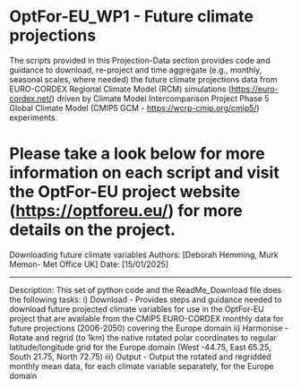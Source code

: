 # OptFor-EU_WP1 - Future climate projections
The scripts provided in this Projection-Data section provides code and guidance to download, re-project and time aggregate (e.g., monthly, seasonal scales, where needed) the future climate projections data from EURO-CORDEX Regional Climate Model (RCM) simulations (https://euro-cordex.net/) driven by Climate Model Intercomparison Project Phase 5 Global Climate Model (CMIP5 GCM - https://wcrp-cmip.org/cmip5/) experiments.

Please take a look below for more information on each script and visit the OptFor-EU project website (https://optforeu.eu/) for more details on the project.
============================================================
Downloading future climate variables
Authors: [Deborah Hemming, Murk Memon- Met Office UK]
Date: [15/01/2025]


**************************************

Description:
This set of python code and the ReadMe_Download file does the following tasks:
  i) Download - Provides steps and guidance needed to download future projected climate variables for use in the OptFor-EU project that are available from the CMIP5 EURO-CORDEX monthly data for future projections (2006-2050) covering the Europe domain
  ii) Harmonise - Rotate and regrid (to 1km) the native rotated polar coordinates to regular latitude/longitude grid for the Europe domain (West -44.75, East 65.25, South 21.75, North 72.75)
  iii) Output - Output the rotated and regridded monthly mean data, for each climate variable separately, for the Europe domain

